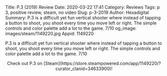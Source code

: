 Title: P.3 (2019) Review
Date: 2020-03-22 17:41
Category: Reviews
Tags: p 3, positive review, steam, no video
Slug: p-3-2019
Author: Hexadigital
Summary: P.3 is a difficult yet fun vertical shooter where instead of tapping a button to shoot, you shoot every time you move left or right. The simple controls and color palette add a lot to the game. 7/10
og_image: images/steam/1149220.jpg
Appid: 1149220

P.3 is a difficult yet fun vertical shooter where instead of tapping a button to shoot, you shoot every time you move left or right. The simple controls and color palette add a lot to the game. 7/10

<center>Check out P.3 on [Steam](https://store.steampowered.com/app/1149220/?curator_clanid=34633900)!</center>